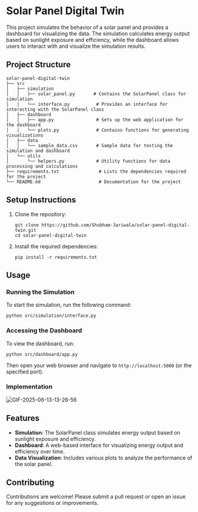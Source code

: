 # Solar Panel Digital Twin

This project simulates the behavior of a solar panel and provides a dashboard for visualizing the data. The simulation calculates energy output based on sunlight exposure and efficiency, while the dashboard allows users to interact with and visualize the simulation results.

## Project Structure

```
solar-panel-digital-twin
├── src
│   ├── simulation
│   │   ├── solar_panel.py       # Contains the SolarPanel class for simulation
│   │   └── interface.py          # Provides an interface for interacting with the SolarPanel class
│   ├── dashboard
│   │   ├── app.py                # Sets up the web application for the dashboard
│   │   └── plots.py              # Contains functions for generating visualizations
│   ├── data
│   │   └── sample_data.csv       # Sample data for testing the simulation and dashboard
│   └── utils
│       └── helpers.py            # Utility functions for data processing and calculations
├── requirements.txt               # Lists the dependencies required for the project
└── README.md                      # Documentation for the project
```

## Setup Instructions

1. Clone the repository:
   ```
   git clone https://github.com/Shubham-Jariwala/solar-panel-digital-twin.git
   cd solar-panel-digital-twin
   ```

2. Install the required dependencies:
   ```
   pip install -r requirements.txt
   ```

## Usage

### Running the Simulation

To start the simulation, run the following command:
```
python src/simulation/interface.py
```

### Accessing the Dashboard

To view the dashboard, run:
```
python src/dashboard/app.py
```
Then open your web browser and navigate to `http://localhost:5000` (or the specified port).

### Implementation

![GIF-2025-06-13-13-26-56](https://github.com/user-attachments/assets/cfce0203-2fed-4eab-919e-4310bda59ffb)


## Features

- **Simulation**: The SolarPanel class simulates energy output based on sunlight exposure and efficiency.
- **Dashboard**: A web-based interface for visualizing energy output and efficiency over time.
- **Data Visualization**: Includes various plots to analyze the performance of the solar panel.

## Contributing

Contributions are welcome! Please submit a pull request or open an issue for any suggestions or improvements.
